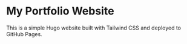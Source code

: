 # My Portfolio Website

This is a simple Hugo website built with Tailwind CSS and deployed to GitHub Pages.